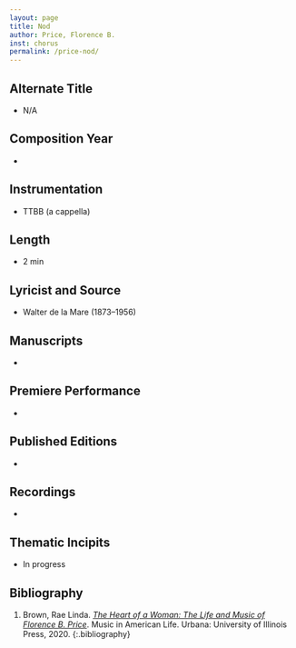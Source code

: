 ```yaml
---
layout: page
title: Nod
author: Price, Florence B.
inst: chorus
permalink: /price-nod/
---
```


## Alternate Title
- N/A

## Composition Year
- 

## Instrumentation
- TTBB (a cappella)

## Length
- 2 min

## Lyricist and Source
- Walter de la Mare (1873–1956)

## Manuscripts
- 

## Premiere Performance
- 

## Published Editions
- 

## Recordings
- 

## Thematic Incipits
- In progress

## Bibliography
1. Brown, Rae Linda. <a href="https://www.worldcat.org/title/1122800180" target="_blank">*The Heart of a Woman: The Life and Music of Florence B. Price*</a>. Music in American Life. Urbana: University of Illinois Press, 2020.
{:.bibliography}